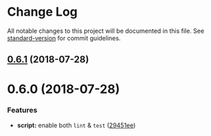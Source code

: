 # Change Log

All notable changes to this project will be documented in this file. See [standard-version](https://github.com/conventional-changelog/standard-version) for commit guidelines.

<a name="0.6.1"></a>
## [0.6.1](https://github.com/jimzhan/esnext-scripts/compare/v0.6.0...v0.6.1) (2018-07-28)



<a name="0.6.0"></a>
# 0.6.0 (2018-07-28)


### Features

* **script:** enable both `lint` & `test` ([29451ee](https://github.com/jimzhan/esnext-scripts/commit/29451ee))
